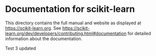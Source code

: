 # Documentation for scikit-learn

This directory contains the full manual and website as displayed at
https://scikit-learn.org. See
https://scikit-learn.org/dev/developers/contributing.html#documentation for
detailed information about the documentation.

Test 3 updated
